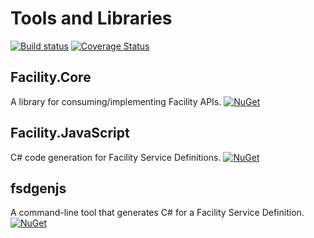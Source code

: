 # Tools and Libraries

[![Build status](https://ci.appveyor.com/api/projects/status/9jnedwr284uc32nt?svg=true)](https://ci.appveyor.com/project/ejball/facilityjavascript)
[![Coverage Status](https://coveralls.io/repos/github/FacilityApi/FacilityJavaScript/badge.svg?branch=master)](https://coveralls.io/github/FacilityApi/FacilityJavaScript?branch=master)

## Facility.Core

A library for consuming/implementing Facility APIs. [![NuGet](https://img.shields.io/nuget/v/Facility.Core.svg)](https://www.nuget.org/packages/Facility.Core)

## Facility.JavaScript

C# code generation for Facility Service Definitions. [![NuGet](https://img.shields.io/nuget/v/Facility.JavaScript.svg)](https://www.nuget.org/packages/Facility.JavaScript)

## fsdgenjs

A command-line tool that generates C# for a Facility Service Definition. [![NuGet](https://img.shields.io/nuget/v/fsdgenjs.svg)](https://www.nuget.org/packages/fsdgenjs)
